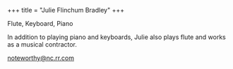 +++
title = "Julie Flinchum Bradley"
+++

Flute, Keyboard, Piano

<!--more-->

In addition to playing piano and keyboards, Julie also plays flute and works as a musical contractor.


 


noteworthy@nc.rr.com



